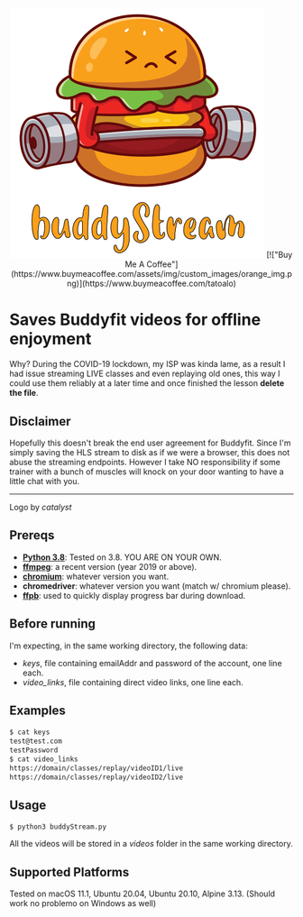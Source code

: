 <div align="center">
  <img src="./assets/logo.png" width="450" />
  [!["Buy Me A Coffee"](https://www.buymeacoffee.com/assets/img/custom_images/orange_img.png)](https://www.buymeacoffee.com/tatoalo)
</div>

# Saves Buddyfit videos for offline enjoyment

Why? During the COVID-19 lockdown, my ISP was kinda lame, as a result I had issue streaming LIVE classes and even replaying old ones, this way I could use them reliably at a later time and once finished the lesson **delete the file**.

## Disclaimer

Hopefully this doesn't break the end user agreement for Buddyfit. Since I'm simply saving the HLS stream to disk as if we were a browser, this does not abuse the streaming endpoints. However I take NO responsibility if some trainer with a bunch of muscles will knock on your door wanting to have a little chat with you.

___
Logo by *catalyst*

## Prereqs

- [**Python 3.8**][python]: Tested on 3.8. YOU ARE ON YOUR OWN.
- [**ffmpeg**][ffmpeg]: a recent version (year 2019 or above).
- [**chromium**][chromium]: whatever version you want.
- **chromedriver**: whatever version you want (match w/ chromium please).
- [**ffpb**][ffpb]: used to quickly display progress bar during download.


[ffmpeg]: https://www.ffmpeg.org/download.html
[python]: https://www.python.org/downloads/
[chromium]: https://www.chromium.org/getting-involved/download-chromium
[ffpb]: https://github.com/althonos/ffpb

## Before running
I'm expecting, in the same working directory, the following data:
- *keys*, file containing emailAddr and password of the account, one line each.
- *video_links*, file containing direct video links, one line each.

## Examples
```
$ cat keys
test@test.com
testPassword
$ cat video_links
https://domain/classes/replay/videoID1/live
https://domain/classes/replay/videoID2/live
```

## Usage

```
$ python3 buddyStream.py
```
All the videos will be stored in a *videos* folder in the same working directory.

## Supported Platforms
Tested on macOS 11.1, Ubuntu 20.04, Ubuntu 20.10, Alpine 3.13. (Should work no problemo on Windows as well)
